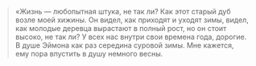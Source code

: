 > «Жизнь — любопытная штука, не так ли? Как этот старый дуб возле моей хижины. Он видел, как приходят и уходят зимы, видел, как молодые деревца вырастают в полный рост, но он стоит высоко, не так ли? У всех нас внутри свои времена года, дорогие. В душе Эймона как раз середина суровой зимы. Мне кажется, ему пора впустить в душу немного весны.

